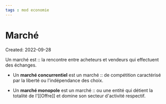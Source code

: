 ```yaml
---
tags : mod economie
---
```

# Marché
Created: 2022-09-28

Un marché est :: la rencontre entre acheteurs et vendeurs qui effectuent des échanges.
<!--SR:!2022-10-03,4,270-->


- Un **marché concurrentiel** est un marché :: de compétition caractérisé par la liberté ou l'indépendance des choix.
<!--SR:!2022-09-30,1,230-->

- Un **marché monopole** est un marché :: ou une entité qui détient la totalité de l'[[Offre]] et domine son secteur d'activité respectif.
<!--SR:!2022-10-02,3,250-->
